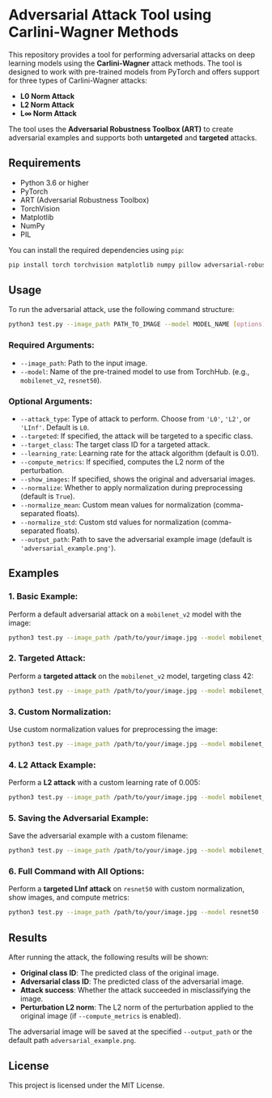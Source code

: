 # Adversarial Attack Tool using Carlini-Wagner Methods

This repository provides a tool for performing adversarial attacks on deep learning models using the **Carlini-Wagner** attack methods. The tool is designed to work with pre-trained models from PyTorch and offers support for three types of Carlini-Wagner attacks:

- **L0 Norm Attack**
- **L2 Norm Attack**
- **L∞ Norm Attack**

The tool uses the **Adversarial Robustness Toolbox (ART)** to create adversarial examples and supports both **untargeted** and **targeted** attacks.

## Requirements

- Python 3.6 or higher
- PyTorch
- ART (Adversarial Robustness Toolbox)
- TorchVision
- Matplotlib
- NumPy
- PIL

You can install the required dependencies using `pip`:

```bash
pip install torch torchvision matplotlib numpy pillow adversarial-robustness-toolbox
```

## Usage

To run the adversarial attack, use the following command structure:

```bash
python3 test.py --image_path PATH_TO_IMAGE --model MODEL_NAME [options]
```

### Required Arguments:
- `--image_path`: Path to the input image.
- `--model`: Name of the pre-trained model to use from TorchHub. (e.g., `mobilenet_v2`, `resnet50`).

### Optional Arguments:
- `--attack_type`: Type of attack to perform. Choose from `'L0'`, `'L2'`, or `'LInf'`. Default is `L0`.
- `--targeted`: If specified, the attack will be targeted to a specific class.
- `--target_class`: The target class ID for a targeted attack.
- `--learning_rate`: Learning rate for the attack algorithm (default is 0.01).
- `--compute_metrics`: If specified, computes the L2 norm of the perturbation.
- `--show_images`: If specified, shows the original and adversarial images.
- `--normalize`: Whether to apply normalization during preprocessing (default is `True`).
- `--normalize_mean`: Custom mean values for normalization (comma-separated floats).
- `--normalize_std`: Custom std values for normalization (comma-separated floats).
- `--output_path`: Path to save the adversarial example image (default is `'adversarial_example.png'`).

## Examples

### 1. **Basic Example:**
Perform a default adversarial attack on a `mobilenet_v2` model with the image:

```bash
python3 test.py --image_path /path/to/your/image.jpg --model mobilenet_v2
```

### 2. **Targeted Attack:**
Perform a **targeted attack** on the `mobilenet_v2` model, targeting class 42:

```bash
python3 test.py --image_path /path/to/your/image.jpg --model mobilenet_v2 --targeted --target_class 42
```

### 3. **Custom Normalization:**
Use custom normalization values for preprocessing the image:

```bash
python3 test.py --image_path /path/to/your/image.jpg --model mobilenet_v2 --normalize_mean 0.5,0.5,0.5 --normalize_std 0.2,0.2,0.2
```

### 4. **L2 Attack Example:**
Perform a **L2 attack** with a custom learning rate of 0.005:

```bash
python3 test.py --image_path /path/to/your/image.jpg --model mobilenet_v2 --attack_type L2 --learning_rate 0.005
```

### 5. **Saving the Adversarial Example:**
Save the adversarial example with a custom filename:

```bash
python3 test.py --image_path /path/to/your/image.jpg --model mobilenet_v2 --output_path adversarial_output.png
```

### 6. **Full Command with All Options:**
Perform a **targeted LInf attack** on `resnet50` with custom normalization, show images, and compute metrics:

```bash
python3 test.py --image_path /path/to/your/image.jpg --model resnet50 --attack_type LInf --targeted --target_class 42 --learning_rate 0.01 --show_images --compute_metrics --normalize_mean 0.485,0.456,0.406 --normalize_std 0.229,0.224,0.225
```

## Results

After running the attack, the following results will be shown:

- **Original class ID**: The predicted class of the original image.
- **Adversarial class ID**: The predicted class of the adversarial image.
- **Attack success**: Whether the attack succeeded in misclassifying the image.
- **Perturbation L2 norm**: The L2 norm of the perturbation applied to the original image (if `--compute_metrics` is enabled).

The adversarial image will be saved at the specified `--output_path` or the default path `adversarial_example.png`.

## License

This project is licensed under the MIT License.